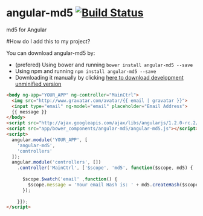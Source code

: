 # angular-md5 [![Build Status](https://travis-ci.org/gdi2290/angular-md5.png?branch=master)](https://travis-ci.org/gdi2290/angular-md5)
md5 for Angular

#How do I add this to my project?

You can download angular-md5 by:

* (prefered) Using bower and running `bower install angular-md5 --save`
* Using npm and running `npm install angular-md5 --save`
* Downloading it manually by clicking [here to download development unminified version](https://raw.github.com/gdi2290/angular-md5/master/angular-md5.js)


````html
<body ng-app="YOUR_APP" ng-controller="MainCtrl">
  <img src="http://www.gravatar.com/avatar/{{ email | gravatar }}">
  <input type="email" ng-model="email" placeholder="Email Address">
  {{ message }}
</body>
<script src="http://ajax.googleapis.com/ajax/libs/angularjs/1.2.0-rc.2/angular.min.js"></script>
<script src="app/bower_components/angular-md5/angular-md5.js"></script>
<script>
  angular.module('YOUR_APP', [
    'angular-md5',
    'controllers'
  ]);
  angular.module('controllers', [])
    .controller('MainCtrl', ['$scope', 'md5', function($scope, md5) {
      
      $scope.$watch('email' ,function() {
        $scope.message = 'Your email Hash is: ' + md5.createHash($scope.email || '');
      });
      
    }]);
</script>

````

